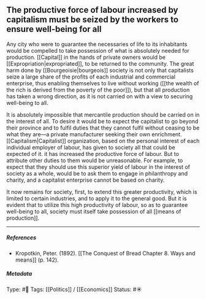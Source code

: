 ## The productive force of labour increased by capitalism must be seized by the workers to ensure well-being for all  # 

Any city who were to guarantee the necessaries of life to its inhabitants would be compelled to take possession of what is absolutely needed for production. [[Capital]] in the hands of private owners would be [[Expropriation|expropriated]], to be returned to the community. The great harm done by [[Bourgeoisie|bourgeois]] society is not only that capitalists seize a large share of the profits of each industrial and commercial enterprise, thus enabling themselves to live without working ([[the wealth of the rich is derived from the poverty of the poor]]), but that all production has taken a wrong direction, as it is not carried on with a view to securing well-being to all.

It is absolutely impossible that mercantile production should be carried on in the interest of all. To desire it would be to expect the capitalist to go beyond their province and to fulfil duties that they cannot fulfil without ceasing to be what they are—a private manufacturer seeking their own enrichment. [[Capitalism|Capitalist]] organization, based on the personal interest of each individual employer of labour, has given to society all that could be expected of it. it has increased the productive force of labour. But to attribute other duties to them would be unreasonable. For example, to expect that they should use this superior yield of labour in the interest of society as a whole, would be to ask them to engage in philanthropy and charity, and a capitalist enterprise cannot be based on charity. 

It now remains for society, first, to extend this greater productivity, which is limited to certain industries, and to apply it to the general good. But it is evident that to utilize this high productivity of labour, so as to guarantee well-being to all, society must itself take possession of all [[means of production]].

___

##### References

- Kropotkin, Peter. (1892). [[The Conquest of Bread Chapter 8. Ways and means]] (p. 142).

##### Metadata

Type: #🔴 
Tags: [[Politics]] / [[Economics]] 
Status: #☀️ 
